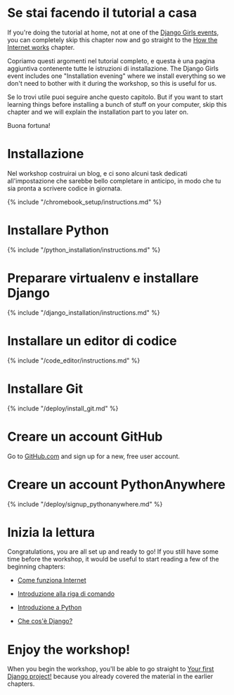 # Se stai facendo il tutorial a casa

If you're doing the tutorial at home, not at one of the [Django Girls events](https://djangogirls.org/events/), you can completely skip this chapter now and go straight to the [How the Internet works](../how_the_internet_works/README.md) chapter.

Copriamo questi argomenti nel tutorial completo, e questa è una pagina aggiuntiva contenente tutte le istruzioni di installazione. The Django Girls event includes one "Installation evening" where we install everything so we don't need to bother with it during the workshop, so this is useful for us.

Se lo trovi utile puoi seguire anche questo capitolo. But if you want to start learning things before installing a bunch of stuff on your computer, skip this chapter and we will explain the installation part to you later on.

Buona fortuna!

# Installazione

Nel workshop costruirai un blog, e ci sono alcuni task dedicati all'impostazione che sarebbe bello completare in anticipo, in modo che tu sia pronta a scrivere codice in giornata.

<!--sec data-title="Chromebook setup (if you're using one)"
data-id="chromebook_setup" data-collapse=true ces--> {% include "/chromebook_setup/instructions.md" %} 

<!--endsec-->

# Installare Python

{% include "/python_installation/instructions.md" %}

# Preparare virtualenv e installare Django

{% include "/django_installation/instructions.md" %}

# Installare un editor di codice

{% include "/code_editor/instructions.md" %}

# Installare Git

{% include "/deploy/install_git.md" %}

# Creare un account GitHub

Go to [GitHub.com](https://www.github.com) and sign up for a new, free user account.

# Creare un account PythonAnywhere

{% include "/deploy/signup_pythonanywhere.md" %}

# Inizia la lettura

Congratulations, you are all set up and ready to go! If you still have some time before the workshop, it would be useful to start reading a few of the beginning chapters:

* [Come funziona Internet](../how_the_internet_works/README.md)

* [Introduzione alla riga di comando](../intro_to_command_line/README.md)

* [Introduzione a Python](../python_introduction/README.md)

* [Che cos'è Django?](../django/README.md)

# Enjoy the workshop!

When you begin the workshop, you'll be able to go straight to [Your first Django project!](../django_start_project/README.md) because you already covered the material in the earlier chapters.